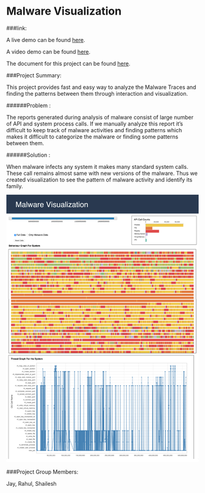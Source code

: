 # Malware Visualization



###link:

A live demo can be found <a href="http://nyu-cs6313-fall2015.github.io/Group-10/" target="_blank">here</a>.

A video demo can be found [here]().

The document for  this project can be found
[here]().

###Project Summary:


This project provides fast and easy way to analyze the Malware Traces and finding the patterns between them through interaction and visualization.

######Problem : 

The reports generated during analysis of malware consist of large number of API and system process calls. If we manually analyze this report it’s difficult to keep track of malware activities and finding patterns which makes it difficult to categorize the malware or finding some patterns between them.

######Solution : 

When malware infects any system it makes many standard system calls. These call remains almost same with new versions of the malware. Thus we created visualization to see the pattern of malware activity and identify its family.


![Malware Visualization](/img/MalwareVis.png)


###Project Group Members: 

Jay, Rahul, Shailesh
